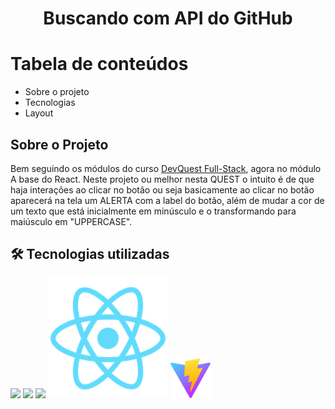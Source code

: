 <h1 align="center">Buscando com API do GitHub</h1>

Tabela de conteúdos
=================

   * Sobre o projeto
   * Tecnologias
   * Layout 
## Sobre o Projeto

<p>Bem seguindo os módulos do curso <a href=https://www.linkedin.com/company/dev-em-dobro/posts/?feedView=all target="_blank">DevQuest Full-Stack</a>, agora no módulo A base do React. Neste projeto ou melhor nesta QUEST o intuito é de que haja interações ao clicar no botão ou seja basicamente ao clicar no botão aparecerá na tela um ALERTA com a label do botão, além de mudar a cor de um texto que está inicialmente em minúsculo e o transformando para maiúsculo em "UPPERCASE".</p> 

## 🛠 Tecnologias utilizadas

<img src="https://img.shields.io/badge/HTML5-E34F26?style=for-the-badge&logo=html5&logoColor=white">
<img src="https://img.shields.io/badge/CSS3-1572B6?style=for-the-badge&logo=css3&logoColor=white"> 
<img src="https://img.shields.io/badge/JS-F7DF1E?style=for-the-badge&logo=JS&logoColor=white">
<img src="./public/logo192.png">
<img src="./public/vite.svg"> 


